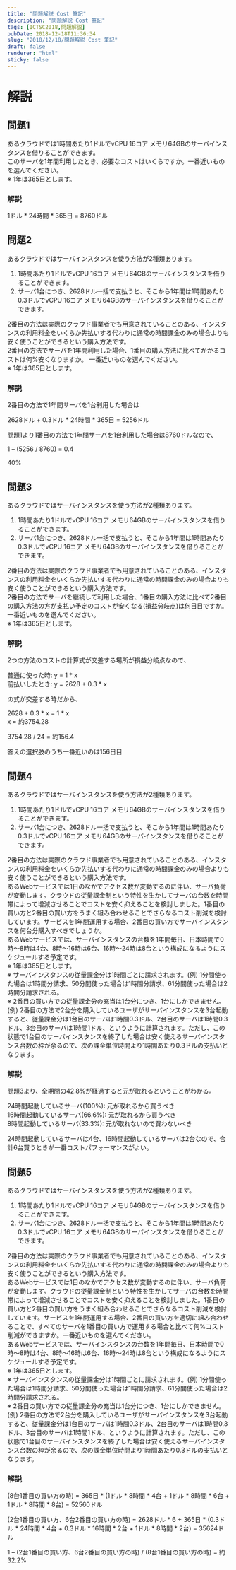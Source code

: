 ```yaml
---
title: "問題解説 Cost 筆記"
description: "問題解説 Cost 筆記"
tags: [ICTSC2018,問題解説]
pubDate: 2018-12-18T11:36:34
slug: "2018/12/18/問題解説 Cost 筆記"
draft: false
renderer: "html"
sticky: false
---
```


<h1>解説</h1>
<h2>問題1</h2>
<p>あるクラウドでは1時間あたり1ドルでvCPU 16コア メモリ64GBのサーバインスタンスを借りることができます。<br />
このサーバを1年間利用したとき、必要なコストはいくらですか。一番近いものを選んでください。<br />
※ 1年は365日とします。</p>
<h3>解説</h3>
<p>1ドル * 24時間 * 365日 = 8760ドル</p>
<h2>問題2</h2>
<p>あるクラウドではサーバインスタンスを使う方法が2種類あります。</p>
<ol>
<li>1時間あたり1ドルでvCPU 16コア メモリ64GBのサーバインスタンスを借りることができます。</li>
<li>サーバ1台につき、2628ドル一括で支払うと、そこから1年間は1時間あたり0.3ドルでvCPU 16コア メモリ64GBのサーバインスタンスを借りることができます。</li>
</ol>
<p>2番目の方法は実際のクラウド事業者でも用意されていることのある、インスタンスの利用料金をいくらか先払いする代わりに通常の時間課金のみの場合よりも安く使うことができるという購入方法です。<br />
2番目の方法でサーバを1年間利用した場合、1番目の購入方法に比べてかかるコストは何%安くなりますか。 一番近いものを選んでください。<br />
※ 1年は365日とします。</p>
<h3>解説</h3>
<p>2番目の方法で1年間サーバを1台利用した場合は</p>
<p>2628ドル + 0.3ドル * 24時間 * 365日 = 5256ドル</p>
<p>問題1より1番目の方法で1年間サーバを1台利用した場合は8760ドルなので、</p>
<p>1 &#8211; (5256 / 8760) = 0.4</p>
<p>40%</p>
<h2>問題3</h2>
<p>あるクラウドではサーバインスタンスを使う方法が2種類あります。</p>
<ol>
<li>1時間あたり1ドルでvCPU 16コア メモリ64GBのサーバインスタンスを借りることができます。</li>
<li>サーバ1台につき、2628ドル一括で支払うと、そこから1年間は1時間あたり0.3ドルでvCPU 16コア メモリ64GBのサーバインスタンスを借りることができます。</li>
</ol>
<p>2番目の方法は実際のクラウド事業者でも用意されていることのある、インスタンスの利用料金をいくらか先払いする代わりに通常の時間課金のみの場合よりも安く使うことができるという購入方法です。<br />
2番目の方法でサーバを継続して利用した場合、1番目の購入方法に比べて2番目の購入方法の方が支払い予定のコストが安くなる(損益分岐点)は何日目ですか。 一番近いものを選んでください。<br />
※ 1年は365日とします。</p>
<h3>解説</h3>
<p>2つの方法のコストの計算式が交差する場所が損益分岐点なので、</p>
<p>普通に使った時: y = 1 * x<br />
前払いしたとき: y = 2628 + 0.3 * x</p>
<p>の式が交差する時だから、</p>
<p>2628 + 0.3 * x = 1 * x<br />
x = 約3754.28</p>
<p>3754.28 / 24 = 約156.4</p>
<p>答えの選択肢のうち一番近いのは156日目</p>
<h2>問題4</h2>
<p>あるクラウドではサーバインスタンスを使う方法が2種類あります。</p>
<ol>
<li>1時間あたり1ドルでvCPU 16コア メモリ64GBのサーバインスタンスを借りることができます。</li>
<li>サーバ1台につき、2628ドル一括で支払うと、そこから1年間は1時間あたり0.3ドルでvCPU 16コア メモリ64GBのサーバインスタンスを借りることができます。</li>
</ol>
<p>2番目の方法は実際のクラウド事業者でも用意されていることのある、インスタンスの利用料金をいくらか先払いする代わりに通常の時間課金のみの場合よりも安く使うことができるという購入方法です。<br />
あるWebサービスでは1日のなかでアクセス数が変動するのに伴い、サーバ負荷が変動します。クラウドの従量課金制という特性を生かしてサーバの台数を時間帯によって増減させることでコストを安く抑えることを検討しました。1番目の買い方と2番目の買い方をうまく組み合わせることでさらなるコスト削減を検討しています。サービスを1年間運用する場合、2番目の買い方でサーバインスタンスを何台分購入すべきでしょうか。<br />
あるWebサービスでは、サーバインスタンスの台数を1年間毎日、日本時間で0時〜8時は4台、8時〜16時は6台、16時〜24時は8台という構成になるようにスケジュールする予定です。<br />
※ 1年は365日とします。<br />
※ サーバインスタンスの従量課金分は1時間ごとに請求されます。(例) 1分間使った場合は1時間分請求、50分間使った場合は1時間分請求、61分間使った場合は2時間分請求される。<br />
※ 2番目の買い方での従量課金分の充当は1台分につき、1台にしかできません。 (例) 2番目の方法で2台分を購入しているユーザがサーバインスタンスを3台起動すると、従量課金分は1台目のサーバは1時間0.3ドル、2台目のサーバは1時間0.3ドル、3台目のサーバは1時間1ドル、というように計算されます。ただし、この状態で1台目のサーバインスタンスを終了した場合は安く使えるサーバインスタンス台数の枠が余るので、次の課金単位時間より1時間あたり0.3ドルの支払いとなります。</p>
<h3>解説</h3>
<p>問題3より、全期間の42.8%が経過すると元が取れるということがわかる。</p>
<p>24時間起動しているサーバ(100%): 元が取れるから買うべき<br />
16時間起動しているサーバ(66.6%): 元が取れるから買うべき<br />
8時間起動しているサーバ(33.3%): 元が取れないので買わないべき</p>
<p>24時間起動しているサーバは4台、16時間起動しているサーバは2台なので、合計6台買うときが一番コストパフォーマンスがよい。</p>
<h2>問題5</h2>
<p>あるクラウドではサーバインスタンスを使う方法が2種類あります。</p>
<ol>
<li>1時間あたり1ドルでvCPU 16コア メモリ64GBのサーバインスタンスを借りることができます。</li>
<li>サーバ1台につき、2628ドル一括で支払うと、そこから1年間は1時間あたり0.3ドルでvCPU 16コア メモリ64GBのサーバインスタンスを借りることができます。</li>
</ol>
<p>2番目の方法は実際のクラウド事業者でも用意されていることのある、インスタンスの利用料金をいくらか先払いする代わりに通常の時間課金のみの場合よりも安く使うことができるという購入方法です。<br />
あるWebサービスでは1日のなかでアクセス数が変動するのに伴い、サーバ負荷が変動します。クラウドの従量課金制という特性を生かしてサーバの台数を時間帯によって増減させることでコストを安く抑えることを検討しました。1番目の買い方と2番目の買い方をうまく組み合わせることでさらなるコスト削減を検討しています。サービスを1年間運用する場合、2番目の買い方を適切に組み合わせることで、すべてのサーバを1番目の買い方で運用する場合と比べて何%コスト削減ができますか。一番近いものを選んでください。<br />
あるWebサービスでは、サーバインスタンスの台数を1年間毎日、日本時間で0時〜8時は4台、8時〜16時は6台、16時〜24時は8台という構成になるようにスケジュールする予定です。<br />
※ 1年は365日とします。<br />
※ サーバインスタンスの従量課金分は1時間ごとに請求されます。(例) 1分間使った場合は1時間分請求、50分間使った場合は1時間分請求、61分間使った場合は2時間分請求される。<br />
※ 2番目の買い方での従量課金分の充当は1台分につき、1台にしかできません。 (例) 2番目の方法で2台分を購入しているユーザがサーバインスタンスを3台起動すると、従量課金分は1台目のサーバは1時間0.3ドル、2台目のサーバは1時間0.3ドル、3台目のサーバは1時間1ドル、というように計算されます。ただし、この状態で1台目のサーバインスタンスを終了した場合は安く使えるサーバインスタンス台数の枠が余るので、次の課金単位時間より1時間あたり0.3ドルの支払いとなります。</p>
<h3>解説</h3>
<p>(8台1番目の買い方の時) = 365日 * (1ドル * 8時間 * 4台 + 1ドル * 8時間 * 6台 + 1ドル * 8時間 * 8台) = 52560ドル</p>
<p>(2台1番目の買い方、6台2番目の買い方の時) = 2628ドル * 6 + 365日 * (0.3ドル * 24時間 * 4台 + 0.3ドル * 16時間 * 2台 + 1ドル * 8時間 * 2台) = 35624ドル</p>
<p>1 &#8211; (2台1番目の買い方、6台2番目の買い方の時) / (8台1番目の買い方の時) = 約32.2%</p>
